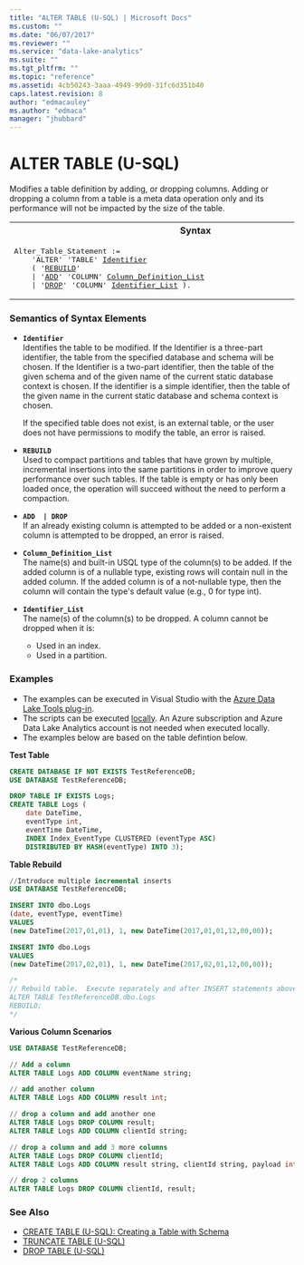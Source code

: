 ```yaml
---
title: "ALTER TABLE (U-SQL) | Microsoft Docs"
ms.custom: ""
ms.date: "06/07/2017"
ms.reviewer: ""
ms.service: "data-lake-analytics"
ms.suite: ""
ms.tgt_pltfrm: ""
ms.topic: "reference"
ms.assetid: 4cb50243-3aaa-4949-99d0-31fc6d351b40
caps.latest.revision: 8
author: "edmacauley"
ms.author: "edmaca"
manager: "jhubbard"
---
```

# ALTER TABLE (U-SQL)
Modifies a table definition by adding, or dropping columns.  Adding or dropping a column from a table is a meta data operation only and its performance will not be impacted by the size of the table. 

<table><th>Syntax</th><tr><td><pre>
Alter_Table_Statement :=                                                          
    'ALTER' 'TABLE' <a href="#ident">Identifier</a>   
    ( '<a href="#rebuild">REBUILD</a>'
    | '<a href="#add_drop">ADD</a>' 'COLUMN' <a href="#cdl">Column_Definition_List</a>     
    | '<a href="#add_drop">DROP</a>' 'COLUMN' <a href="#identList">Identifier_List</a> ).  
</pre></td></tr></table>

### Semantics of Syntax Elements  
-    <a name="ident"></a>**`Identifier`**   
Identifies the table to be modified. If the Identifier is a three-part identifier, the table from the specified database and schema will be chosen. If the Identifier is a two-part identifier, then the table of the given schema and of the given name of the current static database context is chosen. If the identifier is a simple identifier, then the table of the given name in the current static database and schema context is chosen.  
    
      If the specified table does not exist, is an external table, or the user does not have permissions to modify the table, an error is raised. 
      
-    <a name="rebuild"></a>**`REBUILD`**  
    Used to compact partitions and tables that have grown by multiple, incremental insertions into the same partitions in order to improve query performance over such tables.  If the table is empty or has only been loaded once, the operation will succeed without the need to perform a compaction.

-    <a name="add_drop"></a>**`ADD  | DROP`**  
    If an already existing column is attempted to be added or a non-existent column is attempted to be dropped, an error is raised.  
      
-    <a name="cdl"></a>**`Column_Definition_List`**       
The name(s) and built-in USQL type of the column(s) to be added.  If the added column is of a nullable type, existing rows will contain null in the added column.  If the added column is of a not-nullable type, then the column will contain the type's default value (e.g., 0 for type int).  

-    <a name="identList"></a>**`Identifier_List`**  
The name(s) of the column(s) to be dropped.  A column cannot be dropped when it is: 
     * Used in an index. 
     * Used in a partition.

### Examples
- The examples can be executed in Visual Studio with the [Azure Data Lake Tools plug-in](https://www.microsoft.com/download/details.aspx?id=49504).  
- The scripts can be executed [locally](https://docs.microsoft.com/azure/data-lake-analytics/data-lake-analytics-data-lake-tools-get-started#run-u-sql-locally).  An Azure subscription and Azure Data Lake Analytics account is not needed when executed locally.
- The examples below are based on the table defintion below.   

**Test Table**   
```sql
CREATE DATABASE IF NOT EXISTS TestReferenceDB; 
USE DATABASE TestReferenceDB;

DROP TABLE IF EXISTS Logs;
CREATE TABLE Logs (
    date DateTime, 
    eventType int, 
    eventTime DateTime, 
    INDEX Index_EventType CLUSTERED (eventType ASC) 
    DISTRIBUTED BY HASH(eventType) INTO 3);
```

**Table Rebuild**   
```sql
//Introduce multiple incremental inserts
USE DATABASE TestReferenceDB;

INSERT INTO dbo.Logs
(date, eventType, eventTime)
VALUES
(new DateTime(2017,01,01), 1, new DateTime(2017,01,01,12,00,00));

INSERT INTO dbo.Logs
VALUES
(new DateTime(2017,02,01), 1, new DateTime(2017,02,01,12,00,00));

/*
// Rebuild table.  Execute separately and after INSERT statements above.
ALTER TABLE TestReferenceDB.dbo.Logs
REBUILD;
*/
```

**Various Column Scenarios**    
```sql
USE DATABASE TestReferenceDB;

// Add a column
ALTER TABLE Logs ADD COLUMN eventName string;

// add another column
ALTER TABLE Logs ADD COLUMN result int;

// drop a column and add another one
ALTER TABLE Logs DROP COLUMN result;
ALTER TABLE Logs ADD COLUMN clientId string;

// drop a column and add 3 more columns
ALTER TABLE Logs DROP COLUMN clientId;
ALTER TABLE Logs ADD COLUMN result string, clientId string, payload int?;

// drop 2 columns
ALTER TABLE Logs DROP COLUMN clientId, result;
```

### See Also  
* [CREATE TABLE (U-SQL): Creating a Table with Schema](create-table-u-sql-creating-a-table-with-schema.md)   
* [TRUNCATE TABLE (U-SQL)](truncate-table-u-sql.md)
* [DROP TABLE (U-SQL)](drop-table-u-sql.md)  